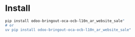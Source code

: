 # Install

```bash
pip install odoo-bringout-oca-ocb-l10n_ar_website_sale"
# or
uv pip install odoo-bringout-oca-ocb-l10n_ar_website_sale"
```
